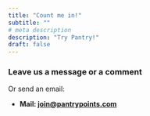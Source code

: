 ```yaml
---
title: "Count me in!"
subtitle: ""
# meta description
description: "Try Pantry!"
draft: false
---
```


### Leave us a message or a comment
Or send an email:

* **Mail: join@pantrypoints.com**
